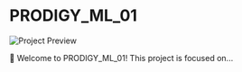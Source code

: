 # PRODIGY_ML_01  

![Project Preview](https://raw.githubusercontent.com/divyamaya22/PRODIGY_ML_01/main/PRODIGY_ML_01.png)

🚀 Welcome to PRODIGY_ML_01! This project is focused on...
